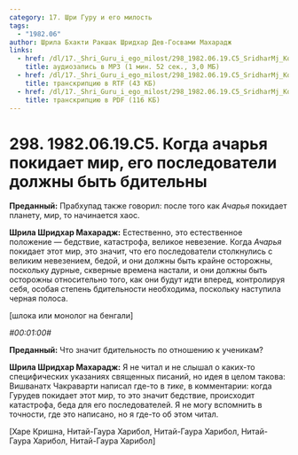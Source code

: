 ```yaml
---
category: 17. Шри Гуру и его милость
tags:
  - "1982.06"
author: Шрила Бхакти Ракшак Шридхар Дев-Госвами Махарадж
links:
  - href: /dl/17._Shri_Guru_i_ego_milost/298_1982.06.19.C5_SridharMj_Kogda_acharja_pokidaet_mir_ego_posledovateli_dolzhny_byt_bditelny.mp3
    title: аудиозапись в MP3 (1 мин. 52 сек., 3,0 МБ)
  - href: /dl/17._Shri_Guru_i_ego_milost/298_1982.06.19.C5_SridharMj_Kogda_acharja_pokidaet_mir_ego_posledovateli_dolzhny_byt_bditelny.rtf
    title: транскрипцию в RTF (43 КБ)
  - href: /dl/17._Shri_Guru_i_ego_milost/298_1982.06.19.C5_SridharMj_Kogda_acharja_pokidaet_mir_ego_posledovateli_dolzhny_byt_bditelny.pdf
    title: транскрипцию в PDF (116 КБ)
---
```


# 298. 1982.06.19.C5. Когда ачарья покидает мир, его последователи должны быть бдительны

**Преданный:** Прабхупад также говорил: после того как *Ачарья* покидает планету, мир, то начинается хаос.

**Шрила Шридхар Махарадж:** Естественно, это естественное положение — бедствие, катастрофа, великое невезение. Когда *Ачарья* покидает этот мир, это значит, что его последователи столкнулись с великим невезением, бедой, и они должны быть крайне осторожны, поскольку дурные, скверные времена настали, и они должны быть осторожны относительно того, как они будут идти вперед, контролируя себя, особая степень бдительности необходима, поскольку наступила черная полоса.

[шлока или монолог на бенгали]

*#00:01:00#*

**Преданный:** Что значит бдительность по отношению к ученикам?

**Шрила Шридхар Махарадж:** Я не читал и не слышал о каких-то специфических указаниях священных писаний, но идея в целом такова: Вишванатх Чакраварти написал где-то в *тике*, в комментарии: когда Гурудев покидает этот мир, то это значит бедствие, происходит катастрофа, беда для его последователей. Я не могу вспомнить в точности, где это написано, но я где-то об этом читал.

[Харе Кришна, Нитай-Гаура Харибол, Нитай-Гаура Харибол, Нитай-Гаура Харибол, Нитай-Гаура Харибол]

